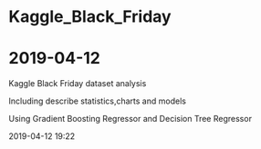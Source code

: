 # Kaggle_Black_Friday

# 2019-04-12

Kaggle Black Friday dataset analysis

Including describe statistics,charts and models

Using Gradient Boosting Regressor and Decision Tree Regressor



2019-04-12 19:22
